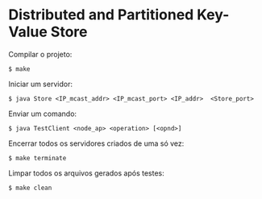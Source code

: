 # Distributed and Partitioned Key-Value Store

Compilar o projeto:

`$ make`

Iniciar um servidor:

`$ java Store <IP_mcast_addr> <IP_mcast_port> <IP_addr>  <Store_port>`

Enviar um comando:

`$ java TestClient <node_ap> <operation> [<opnd>]`

Encerrar todos os servidores criados de uma só vez:

`$ make terminate`

Limpar todos os arquivos gerados após testes:

`$ make clean`
